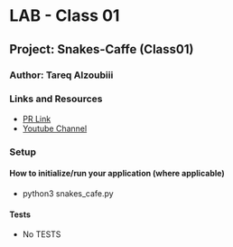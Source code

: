 # LAB - Class 01
## Project: Snakes-Caffe (Class01)

### Author: Tareq Alzoubiii 

### Links and Resources
- [PR Link](https://github.com/tareqzoubii/snakes-cafe/pull/1)
- [Youtube Channel](https://www.youtube.com/channel/UCU1_8sl5m8nFpuaGbyv_6ig)
### Setup
#### How to initialize/run your application (where applicable)

- python3 snakes_cafe.py 

#### Tests
- No TESTS
